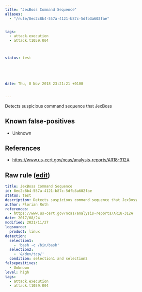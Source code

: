 ```yaml
---
title: "JexBoss Command Sequence"
aliases:
  - "/rule/8ec2c8b4-557a-4121-b87c-5dfb3a602fae"


tags:
  - attack.execution
  - attack.t1059.004



status: test





date: Thu, 8 Nov 2018 23:21:21 +0100


---
```


Detects suspicious command sequence that JexBoss

<!--more-->


## Known false-positives

* Unknown



## References

* https://www.us-cert.gov/ncas/analysis-reports/AR18-312A


## Raw rule ([edit](https://github.com/SigmaHQ/sigma/edit/master/rules/linux/builtin/lnx_susp_jexboss.yml))
```yaml
title: JexBoss Command Sequence
id: 8ec2c8b4-557a-4121-b87c-5dfb3a602fae
status: test
description: Detects suspicious command sequence that JexBoss
author: Florian Roth
references:
  - https://www.us-cert.gov/ncas/analysis-reports/AR18-312A
date: 2017/08/24
modified: 2021/11/27
logsource:
  product: linux
detection:
  selection1:
    - 'bash -c /bin/bash'
  selection2:
    - '&/dev/tcp/'
  condition: selection1 and selection2
falsepositives:
  - Unknown
level: high
tags:
  - attack.execution
  - attack.t1059.004

```
